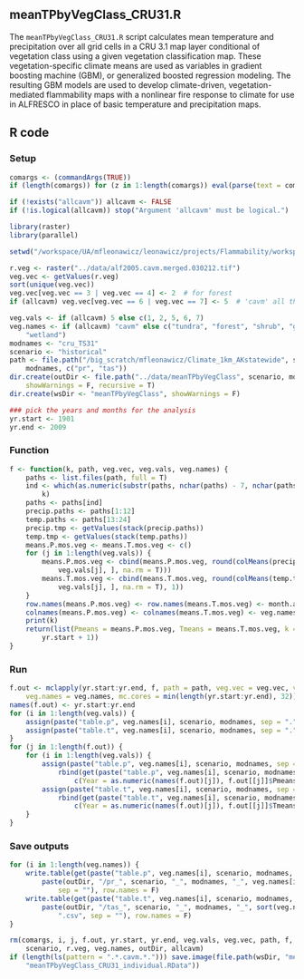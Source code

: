 


##
##
## meanTPbyVegClass_CRU31.R

The `meanTPbyVegClass_CRU31.R` script calculates mean temperature and precipitation over all grid cells in a CRU 3.1 map layer conditional of vegetation class using a given vegetation classification map.
These vegetation-specific climate means are used as variables in gradient boosting machine (GBM), or generalized boosted regression modeling.
The resulting GBM models are used to develop climate-driven, vegetation-mediated flammability maps with a nonlinear fire response to climate for use in ALFRESCO in place of basic temperature and precipitation maps.

## R code

### Setup


```r
comargs <- (commandArgs(TRUE))
if (length(comargs)) for (z in 1:length(comargs)) eval(parse(text = comargs[[z]]))

if (!exists("allcavm")) allcavm <- FALSE
if (!is.logical(allcavm)) stop("Argument 'allcavm' must be logical.")

library(raster)
library(parallel)

setwd("/workspace/UA/mfleonawicz/leonawicz/projects/Flammability/workspaces")

r.veg <- raster("../data/alf2005.cavm.merged.030212.tif")
veg.vec <- getValues(r.veg)
sort(unique(veg.vec))
veg.vec[veg.vec == 3 | veg.vec == 4] <- 2  # for forest
if (allcavm) veg.vec[veg.vec == 6 | veg.vec == 7] <- 5  # 'cavm' all three shrub, graminoid, wetland combined

veg.vals <- if (allcavm) 5 else c(1, 2, 5, 6, 7)
veg.names <- if (allcavm) "cavm" else c("tundra", "forest", "shrub", "graminoid", 
    "wetland")
modnames <- "cru_TS31"
scenario <- "historical"
path <- file.path("/big_scratch/mfleonawicz/Climate_1km_AKstatewide", scenario, 
    modnames, c("pr", "tas"))
dir.create(outDir <- file.path("../data/meanTPbyVegClass", scenario, modnames), 
    showWarnings = F, recursive = T)
dir.create(wsDir <- "meanTPbyVegClass", showWarnings = F)

### pick the years and months for the analysis
yr.start <- 1901
yr.end <- 2009
```

### Function


```r
f <- function(k, path, veg.vec, veg.vals, veg.names) {
    paths <- list.files(path, full = T)
    ind <- which(as.numeric(substr(paths, nchar(paths) - 7, nchar(paths) - 4)) == 
        k)
    paths <- paths[ind]
    precip.paths <- paths[1:12]
    temp.paths <- paths[13:24]
    precip.tmp <- getValues(stack(precip.paths))
    temp.tmp <- getValues(stack(temp.paths))
    means.P.mos.veg <- means.T.mos.veg <- c()
    for (j in 1:length(veg.vals)) {
        means.P.mos.veg <- cbind(means.P.mos.veg, round(colMeans(precip.tmp[veg.vec == 
            veg.vals[j], ], na.rm = T)))
        means.T.mos.veg <- cbind(means.T.mos.veg, round(colMeans(temp.tmp[veg.vec == 
            veg.vals[j], ], na.rm = T), 1))
    }
    row.names(means.P.mos.veg) <- row.names(means.T.mos.veg) <- month.abb
    colnames(means.P.mos.veg) <- colnames(means.T.mos.veg) <- veg.names
    print(k)
    return(list(Pmeans = means.P.mos.veg, Tmeans = means.T.mos.veg, k = k - 
        yr.start + 1))
}
```

### Run


```r
f.out <- mclapply(yr.start:yr.end, f, path = path, veg.vec = veg.vec, veg.vals = veg.vals, 
    veg.names = veg.names, mc.cores = min(length(yr.start:yr.end), 32))
names(f.out) <- yr.start:yr.end
for (i in 1:length(veg.vals)) {
    assign(paste("table.p", veg.names[i], scenario, modnames, sep = "."), c())
    assign(paste("table.t", veg.names[i], scenario, modnames, sep = "."), c())
}
for (j in 1:length(f.out)) {
    for (i in 1:length(veg.vals)) {
        assign(paste("table.p", veg.names[i], scenario, modnames, sep = "."), 
            rbind(get(paste("table.p", veg.names[i], scenario, modnames, sep = ".")), 
                c(Year = as.numeric(names(f.out)[j]), f.out[[j]]$Pmeans[, i])))
        assign(paste("table.t", veg.names[i], scenario, modnames, sep = "."), 
            rbind(get(paste("table.t", veg.names[i], scenario, modnames, sep = ".")), 
                c(Year = as.numeric(names(f.out)[j]), f.out[[j]]$Tmeans[, i])))
    }
}
```

### Save outputs


```r
for (i in 1:length(veg.names)) {
    write.table(get(paste("table.p", veg.names[i], scenario, modnames, sep = ".")), 
        paste(outDir, "/pr_", scenario, "_", modnames, "_", veg.names[i], ".csv", 
            sep = ""), row.names = F)
    write.table(get(paste("table.t", veg.names[i], scenario, modnames, sep = ".")), 
        paste(outDir, "/tas_", scenario, "_", modnames, "_", sort(veg.names)[i], 
            ".csv", sep = ""), row.names = F)
}

rm(comargs, i, j, f.out, yr.start, yr.end, veg.vals, veg.vec, path, f, f2, modnames, 
    scenario, r.veg, veg.names, outDir, allcavm)
if (length(ls(pattern = ".*.cavm.*."))) save.image(file.path(wsDir, "meanTPbyVegClass_CRU31_cavm.RData")) else save.image(file.path(wsDir, 
    "meanTPbyVegClass_CRU31_individual.RData"))
```
